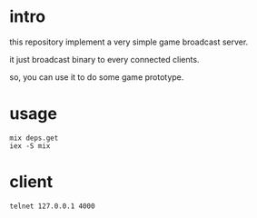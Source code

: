 # intro

this repository implement a very simple game broadcast server.

it just broadcast binary to every connected clients.

so, you can use it to do some game prototype.

# usage

```
mix deps.get
iex -S mix
```

# client

```
telnet 127.0.0.1 4000
```
